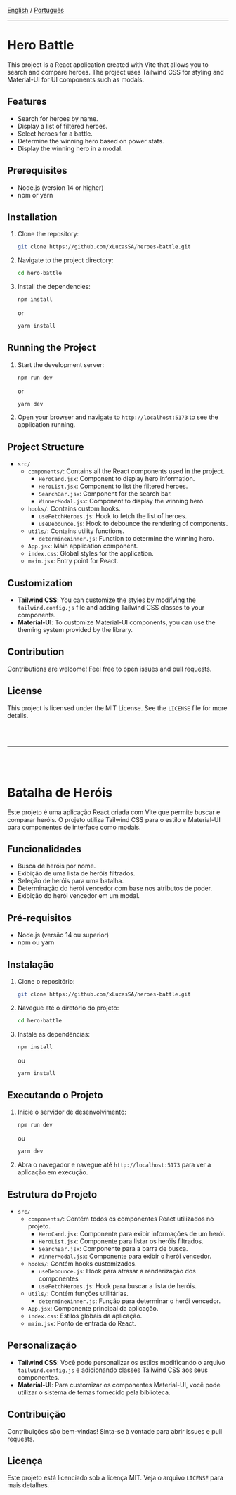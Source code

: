 [English](#hero-battle) / [Português](#batalha-de-heróis)

---

# Hero Battle

This project is a React application created with Vite that allows you to search and compare heroes. The project uses Tailwind CSS for styling and Material-UI for UI components such as modals.

## Features

- Search for heroes by name.
- Display a list of filtered heroes.
- Select heroes for a battle.
- Determine the winning hero based on power stats.
- Display the winning hero in a modal.

## Prerequisites

- Node.js (version 14 or higher)
- npm or yarn

## Installation

1. Clone the repository:

    ```bash
    git clone https://github.com/xLucasSA/heroes-battle.git
    ```

2. Navigate to the project directory:

    ```bash
    cd hero-battle
    ```

3. Install the dependencies:

    ```bash
    npm install
    ```
    or
    ```bash
    yarn install
    ```

## Running the Project

1. Start the development server:

    ```bash
    npm run dev
    ```
    or
    ```bash
    yarn dev
    ```

2. Open your browser and navigate to `http://localhost:5173` to see the application running.

## Project Structure

- `src/`
  - `components/`: Contains all the React components used in the project.
    - `HeroCard.jsx`: Component to display hero information.
    - `HeroList.jsx`: Component to list the filtered heroes.
    - `SearchBar.jsx`: Component for the search bar.
    - `WinnerModal.jsx`: Component to display the winning hero.
  - `hooks/`: Contains custom hooks.
    - `useFetchHeroes.js`: Hook to fetch the list of heroes.
    - `useDebounce.js`: Hook to debounce the rendering of components.
  - `utils/`: Contains utility functions.
    - `determineWinner.js`: Function to determine the winning hero.
  - `App.jsx`: Main application component.
  - `index.css`: Global styles for the application.
  - `main.jsx`: Entry point for React.

## Customization

- **Tailwind CSS**: You can customize the styles by modifying the `tailwind.config.js` file and adding Tailwind CSS classes to your components.
- **Material-UI**: To customize Material-UI components, you can use the theming system provided by the library.

## Contribution

Contributions are welcome! Feel free to open issues and pull requests.

## License

This project is licensed under the MIT License. See the `LICENSE` file for more details.

<br />
<br />

---

<br />
<br />

# Batalha de Heróis

Este projeto é uma aplicação React criada com Vite que permite buscar e comparar heróis. O projeto utiliza Tailwind CSS para o estilo e Material-UI para componentes de interface como modais.

## Funcionalidades

- Busca de heróis por nome.
- Exibição de uma lista de heróis filtrados.
- Seleção de heróis para uma batalha.
- Determinação do herói vencedor com base nos atributos de poder.
- Exibição do herói vencedor em um modal.

## Pré-requisitos

- Node.js (versão 14 ou superior)
- npm ou yarn

## Instalação

1. Clone o repositório:

    ```bash
    git clone https://github.com/xLucasSA/heroes-battle.git
    ```

2. Navegue até o diretório do projeto:

    ```bash
    cd hero-battle
    ```

3. Instale as dependências:

    ```bash
    npm install
    ```
    ou
    ```bash
    yarn install
    ```

## Executando o Projeto

1. Inicie o servidor de desenvolvimento:

    ```bash
    npm run dev
    ```
    ou
    ```bash
    yarn dev
    ```

2. Abra o navegador e navegue até `http://localhost:5173` para ver a aplicação em execução.

## Estrutura do Projeto

- `src/`
  - `components/`: Contém todos os componentes React utilizados no projeto.
    - `HeroCard.jsx`: Componente para exibir informações de um herói.
    - `HeroList.jsx`: Componente para listar os heróis filtrados.
    - `SearchBar.jsx`: Componente para a barra de busca.
    - `WinnerModal.jsx`: Componente para exibir o herói vencedor.
  - `hooks/`: Contém hooks customizados.
    - `useDebounce.js`: Hook para atrasar a renderização dos componentes
    - `useFetchHeroes.js`: Hook para buscar a lista de heróis.
  - `utils/`: Contém funções utilitárias.
    - `determineWinner.js`: Função para determinar o herói vencedor.
  - `App.jsx`: Componente principal da aplicação.
  - `index.css`: Estilos globais da aplicação.
  - `main.jsx`: Ponto de entrada do React.

## Personalização

- **Tailwind CSS**: Você pode personalizar os estilos modificando o arquivo `tailwind.config.js` e adicionando classes Tailwind CSS aos seus componentes.
- **Material-UI**: Para customizar os componentes Material-UI, você pode utilizar o sistema de temas fornecido pela biblioteca.

## Contribuição

Contribuições são bem-vindas! Sinta-se à vontade para abrir issues e pull requests.

## Licença

Este projeto está licenciado sob a licença MIT. Veja o arquivo `LICENSE` para mais detalhes.
